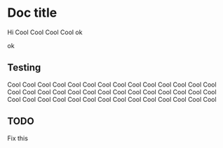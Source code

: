 # Doc title

Hi Cool Cool Cool Cool <!-- docs wordCount-->ok<!-- /docs -->

<!-- docs TOC -->
ok
<!-- /docs -->

## Testing

Cool Cool Cool Cool Cool Cool Cool Cool Cool Cool Cool Cool Cool Cool Cool Cool Cool Cool Cool Cool Cool 
Cool Cool Cool Cool Cool Cool Cool Cool Cool Cool Cool Cool Cool Cool Cool Cool Cool Cool Cool Cool Cool 

## TODO

Fix this